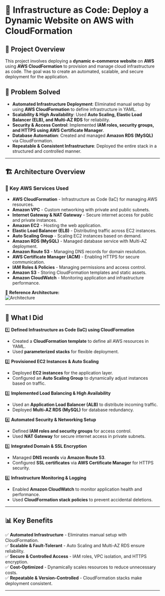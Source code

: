 # 🛒 Infrastructure as Code: Deploy a Dynamic Website on AWS with CloudFormation

## 📌 Project Overview

This project involves deploying a **dynamic e-commerce website** on **AWS** using **AWS CloudFormation** to provision and manage cloud infrastructure as code. The goal was to create an automated, scalable, and secure deployment for the application.

## 🎯 Problem Solved

- **Automated Infrastructure Deployment**: Eliminated manual setup by using **AWS CloudFormation** to define infrastructure in YAML.
- **Scalability & High Availability**: Used **Auto Scaling, Elastic Load Balancer (ELB), and Multi-AZ RDS** for reliability.
- **Security & Access Control**: Implemented **IAM roles, security groups, and HTTPS using AWS Certificate Manager**.
- **Database Automation**: Created and managed **Amazon RDS (MySQL)** via CloudFormation.
- **Repeatable & Consistent Infrastructure**: Deployed the entire stack in a structured and controlled manner.

---

## 🏗️ Architecture Overview

### 🔹 Key AWS Services Used
- **AWS CloudFormation** - Infrastructure as Code (IaC) for managing AWS resources.
- **Amazon VPC** - Custom networking with private and public subnets.
- **Internet Gateway & NAT Gateway** - Secure internet access for public and private instances.
- **Amazon EC2** - Hosting the web application.
- **Elastic Load Balancer (ELB)** - Distributing traffic across EC2 instances.
- **Auto Scaling Group** - Scaling EC2 instances based on demand.
- **Amazon RDS (MySQL)** - Managed database service with Multi-AZ deployment.
- **Amazon Route 53** - Managing DNS records for domain resolution.
- **AWS Certificate Manager (ACM)** - Enabling HTTPS for secure communication.
- **IAM Roles & Policies** - Managing permissions and access control.
- **Amazon S3** - Storing CloudFormation templates and static assets.
- **Amazon CloudWatch** - Monitoring application and infrastructure performance.

📌 **Reference Architecture:**  
![Architecture](Ecommerce-CloudFormation.jpg)

---

## 🚀 What I Did

1️⃣ **Defined Infrastructure as Code (IaC) using CloudFormation**  
- Created a **CloudFormation template** to define all AWS resources in YAML.  
- Used **parameterized stacks** for flexible deployment.  

2️⃣ **Provisioned EC2 Instances & Auto Scaling**  
- Deployed **EC2 instances** for the application layer.  
- Configured an **Auto Scaling Group** to dynamically adjust instances based on traffic.  

3️⃣ **Implemented Load Balancing & High Availability**  
- Used an **Application Load Balancer (ALB)** to distribute incoming traffic.  
- Deployed **Multi-AZ RDS (MySQL)** for database redundancy.  

4️⃣ **Automated Security & Networking Setup**  
- Defined **IAM roles and security groups** for access control.  
- Used **NAT Gateway** for secure internet access in private subnets.  

5️⃣ **Integrated Domain & SSL Encryption**  
- Managed **DNS records** via **Amazon Route 53**.  
- Configured **SSL certificates** via **AWS Certificate Manager** for HTTPS security.  

6️⃣ **Infrastructure Monitoring & Logging**  
- Enabled **Amazon CloudWatch** to monitor application health and performance.  
- Used **CloudFormation stack policies** to prevent accidental deletions.  

---

## 📊 Key Benefits

✅ **Automated Infrastructure** - Eliminates manual setup with CloudFormation.  
✅ **Scalable & Fault-Tolerant** - Auto Scaling and Multi-AZ RDS ensure reliability.  
✅ **Secure & Controlled Access** - IAM roles, VPC isolation, and HTTPS encryption.  
✅ **Cost-Optimized** - Dynamically scales resources to reduce unnecessary costs.  
✅ **Repeatable & Version-Controlled** - CloudFormation stacks make deployment consistent.  

---
